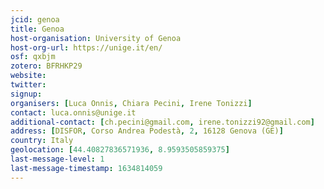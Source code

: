 ```yaml
---
jcid: genoa
title: Genoa
host-organisation: University of Genoa
host-org-url: https://unige.it/en/
osf: qxbjm
zotero: BFRHKP29
website: 
twitter: 
signup: 
organisers: [Luca Onnis, Chiara Pecini, Irene Tonizzi]
contact: luca.onnis@unige.it
additional-contact: [ch.pecini@gmail.com, irene.tonizzi92@gmail.com]
address: [DISFOR, Corso Andrea Podestà, 2, 16128 Genova (GE)]
country: Italy
geolocation: [44.40827836571936, 8.9593505859375]
last-message-level: 1
last-message-timestamp: 1634814059
---
```



